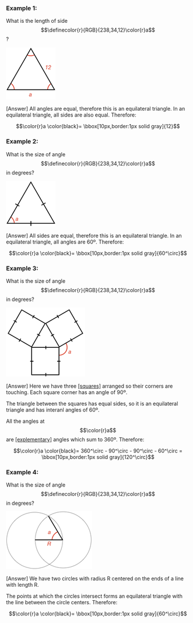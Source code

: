 ### Example 1:

What is the length of side $$\definecolor{r}{RGB}{238,34,12}\color{r}a$$?

![](ex1.png)

<hintLow>[Answer]
All angles are equal, therefore this is an equilateral triangle. In an equilateral triangle, all sides are also equal. Therefore:

$$\color{r}a \color{black}= \bbox[10px,border:1px solid gray]{12}$$
</hintLow>

### Example 2:

What is the size of angle $$\definecolor{r}{RGB}{238,34,12}\color{r}a$$ in degrees?

![](ex2.png)

<hintLow>[Answer]
All sides are equal, therefore this is an equilateral triangle. In an equilateral triangle, all angles are 60º. Therefore:

$$\color{r}a \color{black}= \bbox[10px,border:1px solid gray]{60^\circ}$$
</hintLow>

### Example 3:

What is the size of angle $$\definecolor{r}{RGB}{238,34,12}\color{r}a$$ in degrees?

![](ex3.png)

<hintLow>[Answer]
Here we have three [[squares]]((qr,'Math/Geometry_1/RectanglesAndSquares/base/Square',#00756F)) arranged so their corners are touching. Each square corner has an angle of 90º.

The triangle between the squares has equal sides, so it is an equilateral triangle and has interanl angles of 60º.

All the angles at $$\color{r}a$$ are [[explementary]]((qr,'Math/Geometry_1/AngleGroups/base/Explementary',#00756F)) angles which sum to 360º. Therefore:

$$\color{r}a \color{black}= 360^\circ - 90^\circ - 90^\circ - 60^\circ = \bbox[10px,border:1px solid gray]{120^\circ}$$
</hintLow>

### Example 4:

What is the size of angle $$\definecolor{r}{RGB}{238,34,12}\color{r}a$$ in degrees?

![](ex4.png)

<hintLow>[Answer]
We have two circles with radius R centered on the ends of a line with length R.

The points at which the circles intersect forms an equilateral triangle with the line between the circle centers. Therefore:

$$\color{r}a \color{black}= \bbox[10px,border:1px solid gray]{60^\circ}$$
</hintLow>